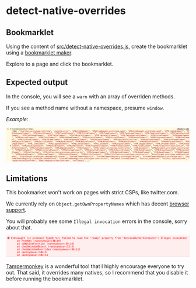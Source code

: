 # detect-native-overrides

## Bookmarklet
Using the content of [src/detect-native-overrides.js](https://raw.githubusercontent.com/cvazac/detect-native-overrides/master/src/detect-native-overrides.js), create the bookmarklet using a [bookmarklet maker](https://caiorss.github.io/bookmarklet-maker/). 

Explore to a page and click the bookmarklet. 

## Expected output
In the console, you will see a `warn` with an array of overriden methods. 

If you see a method name without a namespace, presume `window`.

*Example:*

![alt text](https://raw.githubusercontent.com/cvazac/detect-native-overrides/master/img/output.png "newrelic.com")

## Limitations
This bookmarket won't work on pages with strict CSPs, like twitter.com.

We currently rely on `Object.getOwnPropertyNames` which has decent [browser support](https://developer.mozilla.org/en-US/docs/Web/JavaScript/Reference/Global_Objects/Object/getOwnPropertyNames#Browser_compatibility).

You will probably see some `Illegal invocation` errors in the console, sorry about that.

![alt text](https://raw.githubusercontent.com/cvazac/detect-native-overrides/master/img/error.png "Illegal invocation")

[Tampermonkey](https://tampermonkey.net/) is a wonderful tool that I highly encourage everyone to try out. That said, it overrides many natives, so I recommend that you disable it before running the bookmarklet. 